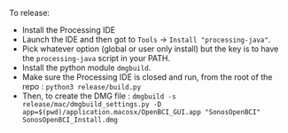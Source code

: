 To release:

- Install the Processing IDE
- Launch the IDE and then got to `Tools` -> `Install "processing-java"`.
- Pick whatever option (global or user only install) but the key is to have the `processing-java` script in your PATH.
- Install the python module `dmgbuild`.
- Make sure the Processing IDE is closed and run, from the root of the repo : `python3 release/build.py`
- Then, to create the DMG file : `dmgbuild -s release/mac/dmgbuild_settings.py -D app=$(pwd)/application.macosx/OpenBCI_GUI.app "SonosOpenBCI" SonosOpenBCI_Install.dmg`